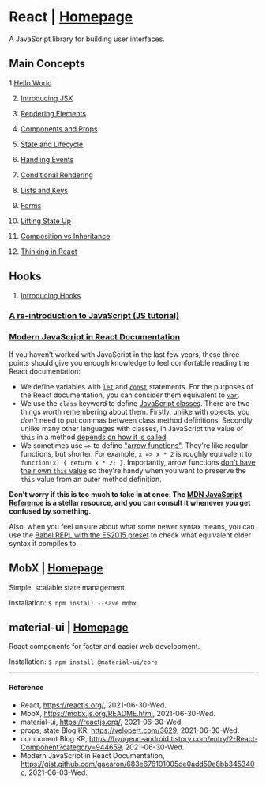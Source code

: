 # React | [Homepage](https://reactjs.org/)
A JavaScript library for building user interfaces.

## Main Concepts

1.[Hello World](https://reactjs.org/docs/hello-world.html) 

2. [Introducing JSX](https://reactjs.org/docs/introducing-jsx.html)

3. [Rendering Elements](https://reactjs.org/docs/rendering-elements.html)

4. [Components and Props](https://reactjs.org/docs/components-and-props.html)

5. [State and Lifecycle](https://reactjs.org/docs/state-and-lifecycle.html)

6. [Handling Events](https://reactjs.org/docs/handling-events.html)

7. [Conditional Rendering](https://reactjs.org/docs/conditional-rendering.html)

8. [Lists and Keys](https://reactjs.org/docs/lists-and-keys.html)

9. [Forms](https://reactjs.org/docs/forms.html)

10. [Lifting State Up](https://reactjs.org/docs/lifting-state-up.html)

11. [Composition vs Inheritance](https://reactjs.org/docs/composition-vs-inheritance.html)

12. [Thinking in React](https://reactjs.org/docs/thinking-in-react.html)

## Hooks

1. [Introducing Hooks](https://reactjs.org/docs/hooks-intro.html)

### [A re-introduction to JavaScript (JS tutorial)](https://developer.mozilla.org/en-US/docs/Web/JavaScript/A_re-introduction_to_JavaScript)

### [Modern JavaScript in React Documentation](https://gist.github.com/gaearon/683e676101005de0add59e8bb345340c)
If you haven’t worked with JavaScript in the last few years, these three points should give you enough knowledge to feel comfortable reading the React documentation:

* We define variables with [`let`](https://developer.mozilla.org/en-US/docs/Web/JavaScript/Reference/Statements/let) and [`const`](https://developer.mozilla.org/en-US/docs/Web/JavaScript/Reference/Statements/const) statements. For the purposes of the React documentation, you can consider them equivalent to [`var`](https://developer.mozilla.org/en-US/docs/Web/JavaScript/Reference/Statements/var).
* We use the `class` keyword to define [JavaScript classes](https://developer.mozilla.org/en-US/docs/Web/JavaScript/Reference/Classes). There are two things worth remembering about them. Firstly, unlike with objects, you *don't* need to put commas between class method definitions. Secondly, unlike many other languages with classes, in JavaScript the value of `this` in a method [depends on how it is called](https://developer.mozilla.org/en-US/docs/Web/JavaScript/Reference/Classes#Boxing_with_prototype_and_static_methods).
* We sometimes use `=>` to define ["arrow functions"](https://developer.mozilla.org/en-US/docs/Web/JavaScript/Reference/Functions/Arrow_functions). They're like regular functions, but shorter. For example, `x => x * 2` is roughly equivalent to `function(x) { return x * 2; }`. Importantly, arrow functions [don't have their own `this` value](https://developer.mozilla.org/en-US/docs/Web/JavaScript/Reference/Functions/Arrow_functions#No_separate_this) so they're handy when you want to preserve the `this` value from an outer method definition.

**Don't worry if this is too much to take in at once. The [MDN JavaScript Reference](https://developer.mozilla.org/en-US/docs/Web/JavaScript) is a stellar resource, and you can consult it whenever you get confused by something.**

Also, when you feel unsure about what some newer syntax means, you can use the [Babel REPL with the ES2015 preset](http://babeljs.io/repl/#?babili=false&browsers=&build=&builtIns=false&code_lz=MYewdgzgLgBAllApgWwjAvDA2gRgDQwBMBAzALoDcAUKJLACYgCuARgDaL0bxKoB0yAIYAHABQAPDAD4YkgFREAlBSA&debug=false&forceAllTransforms=false&shippedProposals=false&circleciRepo=&evaluate=false&fileSize=false&lineWrap=true&presets=es2015%2Creact%2Cstage-1%2Cstage-2%2Cstage-3&prettier=true&targets=Node-6.12&version=6.26.0&envVersion=) to check what equivalent older syntax it compiles to.

## MobX | [Homepage](https://mobx.js.org/README.html)
Simple, scalable state management.

Installation: `$ npm install --save mobx`

## material-ui | [Homepage](https://material-ui.com/)
React components for faster and easier web development.

Installation: `$ npm install @material-ui/core`

----------

#### Reference
- React, https://reactjs.org/, 2021-06-30-Wed.
- MobX, https://mobx.js.org/README.html, 2021-06-30-Wed.
- material-ui, https://reactjs.org/, 2021-06-30-Wed.
- props, state Blog KR, https://velopert.com/3629, 2021-06-30-Wed.
- component Blog KR, https://hyogeun-android.tistory.com/entry/2-React-Component?category=944659, 2021-06-30-Wed.
- Modern JavaScript in React Documentation, https://gist.github.com/gaearon/683e676101005de0add59e8bb345340c, 2021-06-03-Wed.